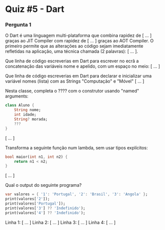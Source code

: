 # Quiz #5 - Dart

### Pergunta 1

O Dart é uma linguagem multi-plataforma que combina rapidez de [ ... ] graças ao JIT Compiler com rapidez de [ ... ] graças ao AOT Compiler. O primeiro permite que as alterações ao código sejam imediatamente refletidas na aplicação, uma técnica chamada (2 palavras): [ ... ].

Que linha de código escreverias em Dart para escrever no ecrã a concatenação das variáveis nome e apelido, com um espaço no meio:
[ ... ]

Que linha de código escreverias em Dart para declarar e inicializar uma variável nomes (lista) com as Strings "Computação" e "Móvel"
[ ... ]

Nesta classe, completa o ???? com o construtor usando "named" arguments:

```dart
class Aluno {
    String nome;
    int idade;
    String? morada;
    ???
}
```
[ ... ]

Transforma a seguinte função num lambda, sem usar tipos explícitos:

```dart
bool maior(int n1, int n2) {
    return n1 < n2;
}
```
[ ... ]

Qual o output do seguinte programa?

```dart
var valores = { '1': 'Portugal', '2': 'Brasil', '3': 'Angola' };
print(valores['2']);
print(valores['Portugal']);
print(valores['3'] ?? 'Indefinido');
print(valores['4'] ?? 'Indefinido');
```

Linha 1: [ ... ]
Linha 2: [ ... ]
Linha 3: [ ... ]
Linha 4: [ ... ] 